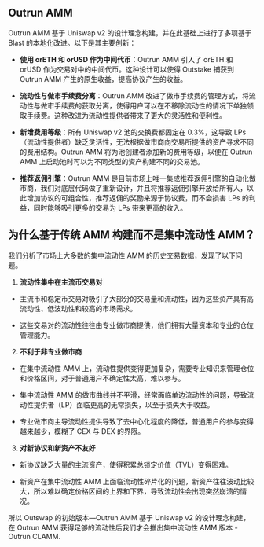 
## Outrun AMM

Outrun AMM 基于 Uniswap v2 的设计理念构建，并在此基础上进行了多项基于 Blast  的本地化改进。以下是其主要创新：

+ **使用 orETH 和 orUSD 作为中间代币**：Outrun AMM 引入了 orETH 和 orUSD 作为交易对中的中间代币。这种设计可以使得 Outstake 捕获到 Outrun AMM 产生的原生收益，提高协议产生的收益。

+ **流动性与做市手续费分离**：Outrun AMM 改进了做市手续费的管理方式，将流动性与做市手续费的获取分离，使得用户可以在不移除流动性的情况下单独领取手续费。这种改进为流动性提供者带来了更大的灵活性和便利性。

+ **新增费用等级**：所有 Uniswap v2 池的交换费都固定在 0.3%，这导致 LPs（流动性提供者）缺乏灵活性，无法根据做市商向交易所提供的资产寻求不同的费用结构。Outrun AMM 将为池创建者添加新的费用等级，以便在 Outrun AMM 上启动池时可以为不同类型的资产构建不同的交易池。

+ **推荐返佣引擎**：Outrun AMM 是目前市场上唯一集成推荐返佣引擎的自动化做市商，我们对底层代码做了重新设计，并且将推荐返佣引擎开放给所有人，以此增加协议的可组合性，推荐返佣的奖励来源于协议费，而不会损害 LPs 的利益，同时能够吸引更多的交易为 LPs 带来更高的收入。

## 为什么基于传统 AMM 构建而不是集中流动性 AMM？

我们分析了市场上大多数的集中流动性 AMM 的历史交易数据，发现了以下问题。

1. **流动性集中在主流币交易对**

+ 主流币和稳定币交易对吸引了大部分的交易量和流动性，因为这些资产具有高流动性、低波动性和较高的市场需求。

+ 这些交易对的流动性往往由专业做市商提供，他们拥有大量资本和专业的仓位管理能力。

2. **不利于非专业做市商**

+ 在集中流动性 AMM 上，流动性提供变得更加复杂，需要专业知识来管理仓位和价格区间，对于普通用户不确定性太高，难以参与。

+ 集中流动性 AMM 的做市曲线并不平滑，经常面临单边流动性的问题，导致流动性提供者（LP）面临更高的无常损失，以至于损失大于收益。

+ 专业做市商主导流动性提供导致了去中心化程度的降低，普通用户的参与变得越来越少，模糊了 CEX 与 DEX 的界限。

3. **对新协议和新资产不友好**

+ 新协议缺乏大量的主流资产，使得积累总锁定价值（TVL）变得困难。

+ 新资产在集中流动性 AMM 上面临流动性碎片化的问题，新资产往往波动比较大，所以难以确定价格区间的上界和下界，导致流动性会出现突然崩溃的情况。

所以 Outswap 的初始版本—Outrun AMM 基于 Uniswap v2 的设计理念构建，在 Outrun AMM 获得足够的流动性后我们才会推出集中流动性 AMM 版本 - Outrun CLAMM.
